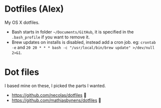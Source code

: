 # Dotfiles (Alex)
My OS X dotfiles.

- Bash starts in folder `~/Documents/GitHub`, it is specified in the `.bash_profile` if you want to remove it.
- Brew updates on installs is disabled, instead add a cron job. eg: `crontab -e` and `20 20 * * * bash -c "/usr/local/bin/brew update" >/dev/null 2>&1`.

# Dot files
I based mine on these, I picked the parts I wanted.
- https://github.com/necolas/dotfiles :beer:
- https://github.com/mathiasbynens/dotfiles :beer:
